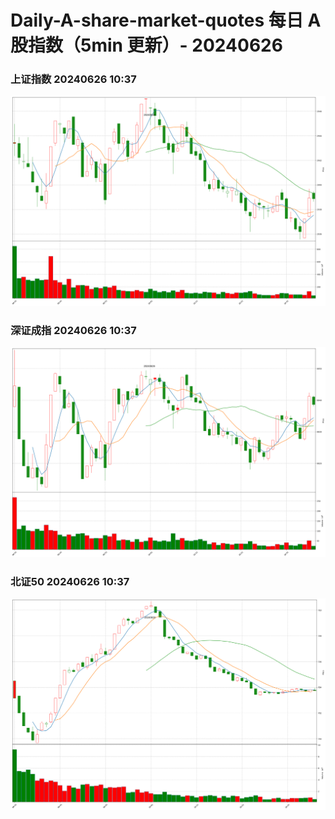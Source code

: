 
# Daily-A-share-market-quotes 每日 A 股指数（5min 更新）- 20240626

### 上证指数 20240626 10:37
![](./fig/2024/6/20240626-sh000001.png)

### 深证成指 20240626 10:37
![](./fig/2024/6/20240626-sz399001.png)

### 北证50 20240626 10:37
![](./fig/2024/6/20240626-bj899050.png)
